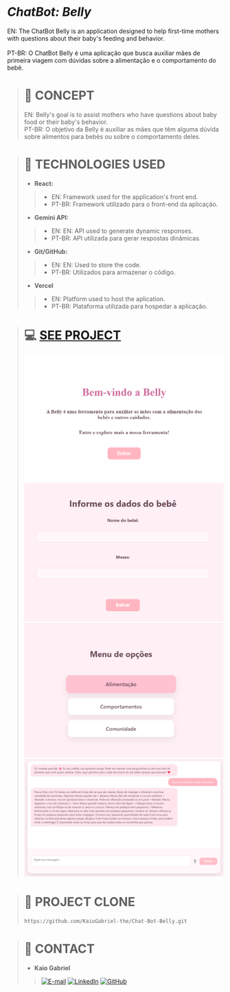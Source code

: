 # ***ChatBot: Belly***
EN: The ChatBot Belly is an application designed to help first-time mothers with questions about their baby's feeding and behavior. </br></br>
PT-BR: O ChatBot Belly é uma aplicação que busca auxiliar mães de primeira viagem com dúvidas sobre a alimentação e o comportamento do bebê.

> # 🚀 CONCEPT
> EN: Belly's goal is to assist mothers who have questions about baby food or their baby's behavior. </br>
> PT-BR: O objetivo da Belly é auxiliar as mães que têm alguma dúvida sobre alimentos para bebês ou sobre o comportamento deles.

> # 🔦 TECHNOLOGIES USED
> * **React:**
> > * EN: Framework used for the application's front end.
> > * PT-BR: Framework utilizado para o front-end da aplicação.
> * **Gemini API:**
> > * EN: EN: API used to generate dynamic responses.
> > * PT-BR: API utilizada para gerar respostas dinâmicas.
> * **Git/GitHub:**
> > * EN: EN: Used to store the code.
> > * PT-BR: Utilizados para armazenar o código.
> * **Vercel**
> > * EN: Platform used to host the aplication.
> > * PT-BR: Plataforma utilizada para hospedar a aplicação.

> # 💻 [SEE PROJECT](https://chat-bot-belly.vercel.app/)
> <img src="https://github.com/KaioGabriel-the/Chat-Bot-Belly/blob/fec79b12a5a146641ae99fa65b9d0221e1dce76d/img2.png">
> <img src="https://github.com/KaioGabriel-the/Chat-Bot-Belly/blob/e416fa4f9fed9b008a8c28aa808a8096b4037220/img3.png">
> <img src="https://github.com/KaioGabriel-the/Chat-Bot-Belly/blob/e416fa4f9fed9b008a8c28aa808a8096b4037220/img4.png">
> <img src="https://github.com/KaioGabriel-the/Chat-Bot-Belly/blob/fec79b12a5a146641ae99fa65b9d0221e1dce76d/img.png">

> # 🔗 PROJECT CLONE
> ``` bash
> https://github.com/KaioGabriel-the/Chat-Bot-Belly.git

> # 📱 CONTACT
> * **Kaio Gabriel**
>> [![E-mail](https://img.shields.io/badge/-Email-9B59B6?style=for-the-badge&logo=microsoft-outlook&logoColor=white)](kkaiogabrielk@gmail.com)
>> [![LinkedIn](https://img.shields.io/badge/linkedin-%239B59B6.svg?style=for-the-badge&logo=linkedin&logoColor=white)](https://www.linkedin.com/in/kaio-gabriel-de-sousa-carvalho-baa05b313/?utm_source=share&utm_campaign=share_via&utm_content=profile&utm_medium=android_app)
>> [![GitHub](https://img.shields.io/badge/GitHub-9B59B6?style=for-the-badge&logo=github&logoColor=white)](https://github.com/KaioGabriel-the)
